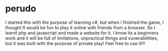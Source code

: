 # perudo
I started this with the purpose of learning c#, but when i finished the game, I thought It would be fun to play it online with friends from a browser. So I learnt php and javascript and made a website for it. I know its a beginners work and it will be full of limitations, unpractical things and vunerablilities, but it was built with the purpose of private play! Feel free to use it!!!

